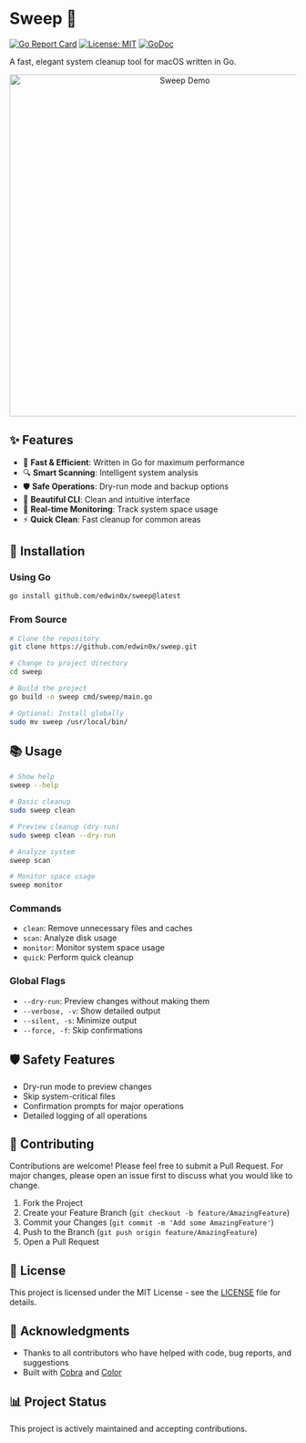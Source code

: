 # Sweep 🧹

[![Go Report Card](https://goreportcard.com/badge/github.com/edwin0x/sweep)](https://goreportcard.com/report/github.com/edwin0x/sweep)
[![License: MIT](https://img.shields.io/badge/License-MIT-yellow.svg)](https://opensource.org/licenses/MIT)
[![GoDoc](https://godoc.org/github.com/edwin0x/sweep?status.svg)](https://godoc.org/github.com/edwin0x/sweep)

A fast, elegant system cleanup tool for macOS written in Go.

<p align="center">
  <img src="docs/assets/sweep-demo.gif" alt="Sweep Demo" width="600">
</p>

## ✨ Features

- 🚀 **Fast & Efficient**: Written in Go for maximum performance
- 🔍 **Smart Scanning**: Intelligent system analysis
- 🛡️ **Safe Operations**: Dry-run mode and backup options
- 🎨 **Beautiful CLI**: Clean and intuitive interface
- 🔄 **Real-time Monitoring**: Track system space usage
- ⚡ **Quick Clean**: Fast cleanup for common areas

## 🚀 Installation

### Using Go

```bash
go install github.com/edwin0x/sweep@latest
```

### From Source

```bash
# Clone the repository
git clone https://github.com/edwin0x/sweep.git

# Change to project directory
cd sweep

# Build the project
go build -o sweep cmd/sweep/main.go

# Optional: Install globally
sudo mv sweep /usr/local/bin/
```

## 📚 Usage

```bash
# Show help
sweep --help

# Basic cleanup
sudo sweep clean

# Preview cleanup (dry-run)
sudo sweep clean --dry-run

# Analyze system
sweep scan

# Monitor space usage
sweep monitor
```

### Commands

- `clean`: Remove unnecessary files and caches
- `scan`: Analyze disk usage
- `monitor`: Monitor system space usage
- `quick`: Perform quick cleanup

### Global Flags

- `--dry-run`: Preview changes without making them
- `--verbose, -v`: Show detailed output
- `--silent, -s`: Minimize output
- `--force, -f`: Skip confirmations

## 🛡️ Safety Features

- Dry-run mode to preview changes
- Skip system-critical files
- Confirmation prompts for major operations
- Detailed logging of all operations

## 🤝 Contributing

Contributions are welcome! Please feel free to submit a Pull Request. For major changes, please open an issue first to discuss what you would like to change.

1. Fork the Project
2. Create your Feature Branch (`git checkout -b feature/AmazingFeature`)
3. Commit your Changes (`git commit -m 'Add some AmazingFeature'`)
4. Push to the Branch (`git push origin feature/AmazingFeature`)
5. Open a Pull Request

## 📝 License

This project is licensed under the MIT License - see the [LICENSE](LICENSE) file for details.

## 🙏 Acknowledgments

- Thanks to all contributors who have helped with code, bug reports, and suggestions
- Built with [Cobra](https://github.com/spf13/cobra) and [Color](https://github.com/fatih/color)

## 📊 Project Status

This project is actively maintained and accepting contributions.